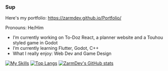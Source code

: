### Sup
Here's my portfolio: https://zarmdev.github.io/Portfolio/

Pronouns: He/Him
-  I’m currently working on To-Doz React, a planner website and a Touhou styled game in Godot
-  I’m currently learning Flutter, Godot, C++
-  What I really enjoy: Web Dev and Game Design

[![My Skills](https://skillicons.dev/icons?i=html,css,js,py,gamemakerstudio,godot,mint,nodejs,robloxstudio,vscode)](https://skillicons.dev)
[![Top Langs](https://github-readme-stats.vercel.app/api/top-langs/?username=ZarmDev&langs_count=8)](https://github.com/anuraghazra/github-readme-stats?tab=readme-ov-file#show-more-languages)
[![ZarmDev's GitHub stats](https://github-readme-stats.vercel.app/api?username=ZarmDev)](https://github.com/anuraghazra/github-readme-stats)
